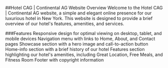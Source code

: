 ##Hotel CAG | Continental AG Website
Overview
      Welcome to the Hotel CAG | Continental AG website, a simple and elegant online presence for our luxurious hotel in New York. This website is designed to provide a brief overview of our hotel's features, amenities, and services.

###Features
   Responsive design for optimal viewing on desktop, tablet, and mobile devices
   Navigation menu with links to Home, About, and Contact pages
   Showcase section with a hero image and call-to-action button
   Home-info section with a brief history of our hotel
   Features section highlighting our hotel's amenities, including Great Location, Free Meals, and Fitness Room
   Footer with copyright information
